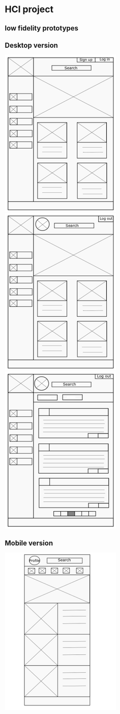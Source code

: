 # HCI project

## low fidelity prototypes

## Desktop version
<img src="./Low-fidelity/HomePage.png" width="350px">
<img src="./Low-fidelity/LoggedIn.png" width="350px">
<img src="./Low-fidelity/BlogPage.png" width="350px">


## Mobile version
<img src="./Low-fidelity/mobile.png" width="350px">
